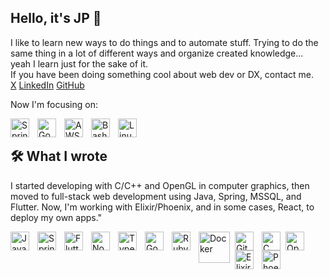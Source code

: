 ## Hello, it's JP 🦾

I like to learn new ways to do things and to automate stuff. Trying to do the same thing in a lot of different ways and organize created knowledge... yeah I learn just for the sake of it.  
If you have been doing something cool about web dev or DX, contact me.  
[X](https://x.com/uxxxjp)
[LinkedIn](https://www.linkedin.com/in/uxjp)
[GitHub](https://github.com/uxjp)

Now I'm focusing on:

<img align="left" alt="Spring" width="30px" style="padding-right:10px;"     src="https://cdn.jsdelivr.net/gh/devicons/devicon/icons/spring/spring-original.svg" />
<img align="left" alt="Go" width="30px" style="padding-right:10px;" src="https://cdn.jsdelivr.net/gh/devicons/devicon/icons/go/go-original.svg" />
<img align="left" alt="AWS" width="30px" style="padding-right:10px;" 
<img align="left" alt="React" width="30px" style="padding-right:10px;" src="https://cdn.jsdelivr.net/gh/devicons/devicon/icons/react/react-original.svg" />
<img align="left" alt="Bash" width="30px" style="padding-right:10px;" src="https://cdn.jsdelivr.net/gh/devicons/devicon/icons/bash/bash-original.svg" />
<img align="left" alt="Linux" width="30px" style="padding-right:10px;" src="https://cdn.jsdelivr.net/gh/devicons/devicon/icons/linux/linux-original.svg" />
<br>


## 🛠️ What I wrote
I started developing with C/C++ and OpenGL in computer graphics, then moved to full-stack web development using Java, Spring, MSSQL, and Flutter. Now, I'm working with Elixir/Phoenix, and in some cases, React, to deploy my own apps."

<p>
  <img align="left" alt="Java" width="30px" style="padding-right:10px;" src="https://cdn.jsdelivr.net/gh/devicons/devicon/icons/java/java-original.svg"/>
  <img align="left" alt="Spring" width="30px" style="padding-right:10px;"     src="https://cdn.jsdelivr.net/gh/devicons/devicon/icons/spring/spring-original.svg" />
  <img align="left" alt="Flutter" width="30px" style="padding-right:10px;" src="https://cdn.jsdelivr.net/gh/devicons/devicon/icons/flutter/flutter-original.svg" />
  <img align="left" alt="Node.js" width="30px" style="padding-right:10px;" src="https://cdn.jsdelivr.net/gh/devicons/devicon/icons/nodejs/nodejs-original.svg" />
  <img align="left" alt="TypeScript" width="30px" style="padding-right:10px;" src="https://cdn.jsdelivr.net/gh/devicons/devicon/icons/typescript/typescript-plain.svg" />
  <img align="left" alt="Go" width="30px" style="padding-right:10px;" src="https://cdn.jsdelivr.net/gh/devicons/devicon/icons/go/go-original.svg" />
  <img align="left" alt="Ruby" width="30px" style="padding-right:10px;" src="https://cdn.jsdelivr.net/gh/devicons/devicon/icons/ruby/ruby-original.svg" />
  <img align="left" alt="Docker" width="50px" style="padding-right:5px;" src="https://cdn.jsdelivr.net/gh/devicons/devicon/icons/docker/docker-original.svg" /><img align="left" alt="Git" width="30px" style="padding-right:10px;" src="https://cdn.jsdelivr.net/gh/devicons/devicon/icons/git/git-original.svg" />
  <img align="left" alt="C" width="30px" style="padding-right:5px;" src="https://cdn.jsdelivr.net/gh/devicons/devicon/icons/c/c-original.svg" />
  <img align="left" alt="OpenGL" width="30px" style="padding-right:10px;" src="https://cdn.jsdelivr.net/gh/devicons/devicon/icons/opengl/opengl-original.svg" />
  <img align="left" alt="Elixir" width="30px" style="padding-right:10px;" src="https://cdn.jsdelivr.net/gh/devicons/devicon/icons/elixir/elixir-original.svg" />
<img align="left" alt="Phoenix" width="30px" style="padding-right:10px;" src="https://cdn.jsdelivr.net/gh/devicons/devicon/icons/phoenix/phoenix-original.svg" />

</p>
